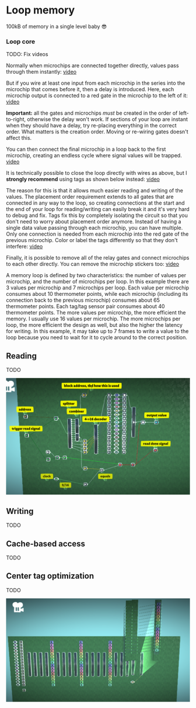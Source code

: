 # Loop memory

100kB of memory in a single level baby 😎

### Loop core

TODO: Fix videos

Normally when microchips are connected together directly, values pass through them instantly:
[video](loop1.mov)

But if you wire at least one input from each microchip in the series into the microchip that comes before it, then a delay is introduced. Here, each microchip output is connected to a red gate in the microchip to the left of it:
[video](loop2.mov)

**Important:** all the gates and microchips _must_ be created in the order of left-to-right, otherwise the delay won't work. If sections of your loop are instant when they should have a delay, try re-placing everything in the correct order. What matters is the creation order. Moving or re-wiring gates doesn't affect this.

You can then connect the final microchip in a loop back to the first microchip, creating an endless cycle where signal values will be trapped.
[video](loop3.mov)

It is technically possible to close the loop directly with wires as above, but I **strongly recommend** using tags as shown below instead:
[video](loop4.mov)

The reason for this is that it allows much easier reading and writing of the values. The placement order requirement extends to all gates that are connected in any way to the loop, so creating connections at the start and the end of your loop for reading/writing can easily break it and it's very hard to debug and fix. Tags fix this by completely isolating the circuit so that you don't need to worry about placement order anymore.
Instead of having a single data value passing through each microchip, you can have multiple. Only one connection is needed from each microchip into the red gate of the previous microchip. Color or label the tags differently so that they don't interfere:
[video](loop5.mov)

Finally, it is possible to remove all of the relay gates and connect microchips to each other directly. You can remove the microchip stickers too:
[video](loop6.mov)

A memory loop is defined by two characteristics: the number of values per microchip, and the number of microchips per loop. In this example there are 3 values per microchip and 7 microchips per loop.
Each value per microchip consumes about 10 thermometer points, while each microchip (including its connection back to the previous microchip) consumes about 65 thermometer points. Each tag/tag sensor pair consumes about 40 thermometer points.
The more values per microchip, the more efficient the memory. I usually use 16 values per microchip.
The more microchips per loop, the more efficient the design as well, but also the higher the latency for writing. In this example, it may take up to 7 frames to write a value to the loop because you need to wait for it to cycle around to the correct position.

## Reading

TODO

![image](reader1.png)

## Writing

TODO

## Cache-based access

TODO

## Center tag optimization 

TODO

![image](centertag1.png)
